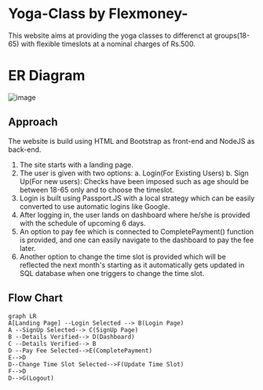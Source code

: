 # Yoga-Class by Flexmoney-
This website aims at providing the yoga classes to differenct at groups(18-65) with flexible timeslots at a nominal charges of Rs.500.


# ER Diagram

![image](https://user-images.githubusercontent.com/100020772/206903544-493bfc21-0639-451d-bcff-2f5e31034ac4.png)


## Approach

The website is build using HTML and Bootstrap as front-end and NodeJS as back-end. 
1. The site starts with a landing page.
2. The user is given with two options:
			  a. Login(For Existing Users)
			  b. Sign Up(For new users): Checks have been imposed such as age should 	be between 18-65 only and to choose the timeslot.
3. Login is built using Passport.JS with a local strategy which can be easily converted to use automatic  logins like Google.
4. After logging in, the user lands on dashboard where he/she is provided with the schedule of upcoming 6 days.
5. An option to pay fee which is connected to CompletePayment() function is provided, and one can easily navigate to the dashboard to pay the fee later.
6. Another option to change the time slot is provided which will be reflected the next month's starting as it automatically gets updated in SQL database when one triggers to change the time slot.



## Flow Chart
```mermaid
graph LR
A[Landing Page] --Login Selected --> B(Login Page)
A --SignUp Selected--> C(SignUp Page)
B --Details Verified--> D(Dashboard)
C --Details Verified--> B
D --Pay Fee Selected-->E(CompletePayment)
E-->D
D--Change Time Slot Selected-->F(Update Time Slot)
F-->D
D-->G(Logout)
```
